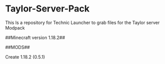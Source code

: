 # Taylor-Server-Pack
This Is a repository for Technic Launcher to grab files for the Taylor server Modpack

##Minecraft version 1.18.2##

##MODS##

Create 1.18.2	 (0.5.1)
